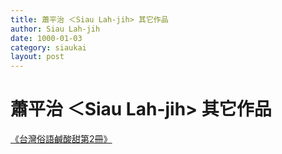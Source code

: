 ```yaml
---
title: 蕭平治 ＜Siau Lah-jih> 其它作品
author: Siau Lah-jih
date: 1000-01-03
category: siaukai
layout: post
---
```


# 蕭平治 ＜Siau Lah-jih> 其它作品

[《台灣俗語鹹酸甜第2冊》](https://siaulahjih.github.io/KiamSngTinn2/)

